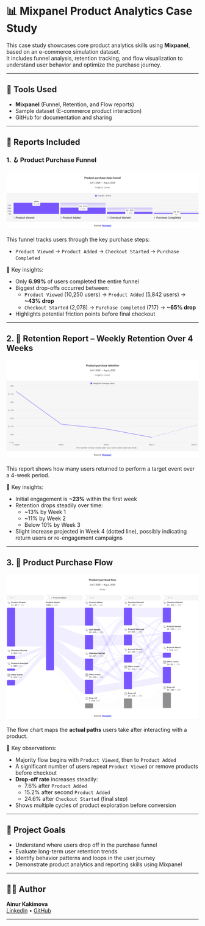 # 📊 Mixpanel Product Analytics Case Study

This case study showcases core product analytics skills using **Mixpanel**, based on an e-commerce simulation dataset.  
It includes funnel analysis, retention tracking, and flow visualization to understand user behavior and optimize the purchase journey.

---

## 🔧 Tools Used
- **Mixpanel** (Funnel, Retention, and Flow reports)
- Sample dataset (E-commerce product interaction)
- GitHub for documentation and sharing

---

## 📁 Reports Included

### 1. 🪝 Product Purchase Funnel

![Funnel Report](Product%20purchase%20steps%20funnel.png)

This funnel tracks users through the key purchase steps:  
- `Product Viewed` → `Product Added` → `Checkout Started` → `Purchase Completed`

🔹 Key insights:
- Only **6.99%** of users completed the entire funnel  
- Biggest drop-offs occurred between:
  - `Product Viewed` (10,250 users) → `Product Added` (5,842 users) → **~43% drop**
  - `Checkout Started` (2,078) → `Purchase Completed` (717) → **~65% drop**
- Highlights potential friction points before final checkout

---

## 2. 🔁 Retention Report – Weekly Retention Over 4 Weeks

![Retention Report](Product%20purchase%20retention.png)

This report shows how many users returned to perform a target event over a 4-week period.

🔹 Key insights:
- Initial engagement is **~23%** within the first week
- Retention drops steadily over time:
  - ~13% by Week 1  
  - ~11% by Week 2  
  - Below 10% by Week 3
- Slight increase projected in Week 4 (dotted line), possibly indicating return users or re-engagement campaigns

---

## 3. 🔄 Product Purchase Flow

![Flow Report](Product%20purchase%20flow.png)

The flow chart maps the **actual paths** users take after interacting with a product.

🔹 Key observations:
- Majority flow begins with `Product Viewed`, then to `Product Added`
- A significant number of users repeat `Product Viewed` or remove products before checkout
- **Drop-off rate** increases steadily:
  - 7.6% after `Product Added`
  - 15.2% after second `Product Added`
  - 24.6% after `Checkout Started` (final step)
- Shows multiple cycles of product exploration before conversion

---

## 🎯 Project Goals

- Understand where users drop off in the purchase funnel
- Evaluate long-term user retention trends
- Identify behavior patterns and loops in the user journey
- Demonstrate product analytics and reporting skills using Mixpanel

---

## 👩‍💻 Author

**Ainur Kakimova**  
[LinkedIn](https://www.linkedin.com/in/ainur-kakimova) • [GitHub](https://github.com/ainur-kakimova)

---


